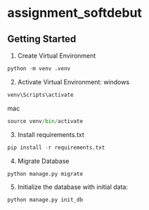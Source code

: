 # assignment_softdebut
## Getting Started
1. Create Virtual Environment
  ```python
  python -m venv .venv
  ```

2. Activate Virtual Environment:
  windows
  ```python
  venv\Scripts\activate
  ```
  mac
  ```python
  source venv/bin/activate
  ```

3. Install requirements.txt
  ```python
  pip install -r requirements.txt
  ```

4. Migrate Database
  ```python
  python manage.py migrate
  ```

5. Initialize the database with initial data:
  ```python
  python manage.py init_db
  ```
